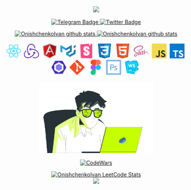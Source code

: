 <!-- HEARER -->
<div align="center">
    <img src="https://capsule-render.vercel.app/api?type=waving&color=494&height=190&section=header&text=Ivan%20Onishchenko&desc=frontend%20developer&animation=fadeIn&fontColor=fff&fontSize=65&fontAlign=68&fontAlignY=44&descSize=18&descAlign=82.5&descAlignY=17"/>
</div>
<!-- /HEARER -->

<p align="center"><a href="https://t.me/OnishchenkoIvan" target="_blank">
    <img src="https://img.shields.io/badge/-telegram-0088cc?style=for-the-badge&logo=telegram&logoColor=white" alt="Telegram Badge">
  </a>
  <a href="https://www.linkedin.com/in/ivan-onishchenko-6a9640245/" target="_blank">
    <img src="https://img.shields.io/badge/LinkedIn-0077B5?style=for-the-badge&logo=linkedin&logoColor=white" alt="Twitter Badge">
  </a></p>

<div align="center">
    <a href="https://github.com/OnishchenkoIvan?tab=repositories" target="_blank">
        <img src="https://github-readme-stats.vercel.app/api?username=OnishchenkoIvan&show_icons=true&count_private=true&hide_border=true&title_color=494&text_color=888&icon_color=494&bg_color=0000"
             title="OnishchenkoIvan github repositories" 
             alt="OnishchenkoIvan github stats"
             width="49%"/>
    </a>
    <a href="https://github.com/OnishchenkoIvan?tab=repositories" target="_blank">
        <img src="https://github-readme-stats.vercel.app/api/top-langs/?username=OnishchenkoIvan&&layout=compact&hide_border=true&title_color=494&text_color=888&bg_color=0000"
             title="OnishchenkoIvan github repositories"
             alt="OnishchenkoIvan github stats"
             width="41%"/>
    </a>
</div>
<!-- ./STATS  -->

<br/>

<div align="center">
    <a href="https://reactjs.org/" target="_blank">
        <img src="https://github.com/devicons/devicon/blob/master/icons/react/react-original.svg"
             title="React" alt="React"
             width="40" height="40"/></a>&nbsp;
    <a href="https://redux.js.org/" target="_blank">
        <img src="https://github.com/devicons/devicon/blob/master/icons/redux/redux-original.svg"
             title="Redux" alt="Redux "
             width="40" height="40"/></a>&nbsp;
    <a href="https://angular.io/" target="_blank">
        <img src="https://github.com/devicons/devicon/blob/master/icons/angularjs/angularjs-original.svg"
             title="Angular" alt="Angular "
             width="40" height="40"/></a>&nbsp;         
    <a href="https://mui.com/" target="_blank">
        <img src="https://github.com/devicons/devicon/blob/master/icons/materialui/materialui-original.svg"
             title="Material UI" alt="Material UI"
             width="40" height="40"/></a>&nbsp;
    <a href="https://storybook.js.org/" target="_blank">
        <img src="https://github.com/devicons/devicon/blob/master/icons/storybook/storybook-original.svg"
             title="Story book" alt="Story book"
             width="40" height="40"/></a>&nbsp;
    <a href="https://en.wikipedia.org/wiki/CSS" target="_blank">
        <img src="https://github.com/devicons/devicon/blob/master/icons/css3/css3-original.svg"
             title="CSS3" alt="CSS"
             width="40" height="40"/></a>&nbsp;
    <a href="https://en.wikipedia.org/wiki/HTML" target="_blank">
        <img src="https://github.com/devicons/devicon/blob/master/icons/html5/html5-original.svg"
             title="HTML5" alt="HTML"
             width="40" height="40"/></a>&nbsp;
    <a href="https://sass-lang.com/" target="_blank">
        <img src="https://github.com/devicons/devicon/blob/master/icons/sass/sass-original.svg"
             title="SASS" alt="SASS"
             width="40" height="40"/></a>&nbsp;         
    <a href="https://en.wikipedia.org/wiki/JavaScript" target="_blank">
        <img src="https://github.com/devicons/devicon/blob/master/icons/javascript/javascript-original.svg"
             title="JavaScript" alt="JavaScript"
             width="40" height="40"/></a>&nbsp;
    <a href="https://www.typescriptlang.org/" target="_blank">
        <img src="https://github.com/devicons/devicon/blob/master/icons/typescript/typescript-original.svg"
             title="TypeScript" alt="TypeScript"
             width="40" height="40"/></a>&nbsp;
    <a href="https://eslint.org/" target="_blank">
        <img src="https://github.com/devicons/devicon/blob/master/icons/eslint/eslint-original.svg"
             title="Eslint" alt="Eslint "
             width="40" height="40"/></a>&nbsp;  
    <a href="https://git-scm.com/" target="_blank">
        <img src="https://github.com/devicons/devicon/blob/master/icons/git/git-original.svg"
             title="Git" alt="Git"
             width="40" height="40"/></a>&nbsp;
    <a href="https://www.figma.com/" target="_blank">
        <img src="https://github.com/devicons/devicon/blob/master/icons/figma/figma-original.svg"
             title="Figma" alt="Figma"
             width="40" height="40"/></a>&nbsp;
    <a href="https://en.wikipedia.org/wiki/Adobe_Photoshop" target="_blank">
        <img src="https://github.com/devicons/devicon/blob/master/icons/photoshop/photoshop-line.svg"
             title="Photoshop" alt="Photoshop"
             width="40" height="40"/></a>&nbsp;
    <a href="https://www.jetbrains.com/webstorm/" target="_blank">
    <img src="https://github.com/devicons/devicon/blob/master/icons/webstorm/webstorm-plain.svg"
         title="WebStorm" alt="WebStorm"
         width="40" height="40"/></a>&nbsp;
</div>

<br/>

<div align="center">
    <a href="https://www.codewars.com/users/OnishchenkoIvan" target="_blank">
       <img src="img.gif"  width="300" alt="neo"/>
</a>
<p><a href="https://www.codewars.com/users/OnishchenkoIvan" target="_blank">
        <img width="320" src="https://www.codewars.com/users/OnishchenkoIvan/badges/small"
             title="CodeWars" alt="CodeWars"/>
    </a></p>
    <a href="https://leetcode.com/OnishchenkoIvan/" target="_blank">
        <img width="400" title="OnishchenkoIvan LeetCode Stats" alt="OnishchenkoIvan LeetCode Stats" src="https://leetcard.jacoblin.cool/OnishchenkoIvan?border=0&radius=20" />
    </a>
</div>



<!-- FOOTER -->
<div align="center">
    <a href=mailto:iv.onishchenko@mail.ru>
    <img src="https://capsule-render.vercel.app/api?type=waving&color=494&height=120&section=footer&text=ready%20to%20cooperation&animation=fadeIn&fontColor=fff&fontSize=12&fontAlign=50&fontAlignY=80&descSize=20&descAlign=84&descAlignY=43"/>
    </a>
</div>
<!-- FOOTER -->
